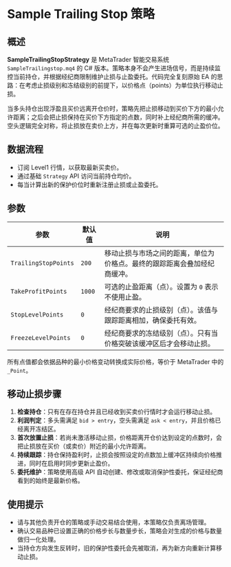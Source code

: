 # Sample Trailing Stop 策略

## 概述

**SampleTrailingStopStrategy** 是 MetaTrader 智能交易系统 `SampleTrailingstop.mq4` 的 C# 版本。策略本身不会产生进场信号，而是持续监控当前持仓，并根据经纪商限制维护止损与止盈委托。代码完全复刻原始 EA 的思路：在考虑止损级别和冻结级别的前提下，以价格点（points）为单位执行移动止损。

当多头持仓出现浮盈且买价远离开仓价时，策略先把止损移动到买价下方的最小允许距离；之后会把止损保持在买价下方指定的点数，同时补上经纪商所需的缓冲。空头逻辑完全对称，将止损放在卖价上方，并在每次更新时重算可选的止盈价位。

## 数据流程

* 订阅 Level1 行情，以获取最新买卖价。
* 通过基础 `Strategy` API 访问当前持仓均价。
* 每当计算出新的保护价位时重新注册止损或止盈委托。

## 参数

| 参数 | 默认值 | 说明 |
|------|--------|------|
| `TrailingStopPoints` | `200` | 移动止损与市场之间的距离，单位为价格点。最终的跟踪距离会叠加经纪商缓冲。 |
| `TakeProfitPoints` | `1000` | 可选的止盈距离（点）。设置为 `0` 表示不使用止盈。 |
| `StopLevelPoints` | `0` | 经纪商要求的止损级别（点）。该值与跟踪距离相加，确保委托有效。 |
| `FreezeLevelPoints` | `0` | 经纪商要求的冻结级别（点）。只有当价格突破该缓冲区后才会移动止损。 |

所有点值都会依据品种的最小价格变动转换成实际价格，等价于 MetaTrader 中的 `_Point`。

## 移动止损步骤

1. **检查持仓**：只有在存在持仓并且已经收到买卖价行情时才会运行移动止损。
2. **利润判定**：多头需满足 `bid > entry`，空头需满足 `ask < entry`，并且价格已经离开冻结区。
3. **首次放置止损**：若尚未激活移动止损，价格距离开仓价达到设定的点数时，会把止损放在买价（或卖价）附近的最小允许距离。
4. **持续跟踪**：持仓保持盈利时，止损会按照设定的点数加上缓冲区持续向价格推进，同时在启用时同步更新止盈价。
5. **委托维护**：策略使用高级 API 自动创建、修改或取消保护性委托，保证经纪商看到的始终是最新价格。

## 使用提示

* 请与其他负责开仓的策略或手动交易结合使用，本策略仅负责离场管理。
* 确认交易品种已设置正确的价格步长与数量步长，策略会对生成的价格与数量做归一化处理。
* 当持仓方向发生反转时，旧的保护性委托会先被取消，再为新方向重新计算移动止损。
